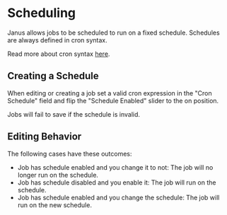 # Scheduling

Janus allows jobs to be scheduled to run on a fixed schedule.  Schedules are always defined in cron syntax.

Read more about cron syntax [here](https://crontab.guru/).

## Creating a Schedule

When editing or creating a job set a valid cron expression in the "Cron Schedule" field and flip the "Schedule Enabled" slider to the on position.

Jobs will fail to save if the schedule is invalid.

## Editing Behavior

The following cases have these outcomes:

- Job has schedule enabled and you change it to not:  The job will no longer run on the schedule.
- Job has schedule disabled and you enable it:  The job will run on the schedule.
- Job has schedule enabled and you change the schedule:  The job will run on the new schedule.